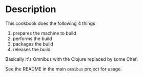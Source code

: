 Description
===========

This cookbook does the following 4 things

1. prepares the machine to build
2. performs the build
2. packages the build
3. releases the build

Basically it's Omnibus with the Clojure replaced by some Chef.

See the README in the main `omnibus` project for usage.
